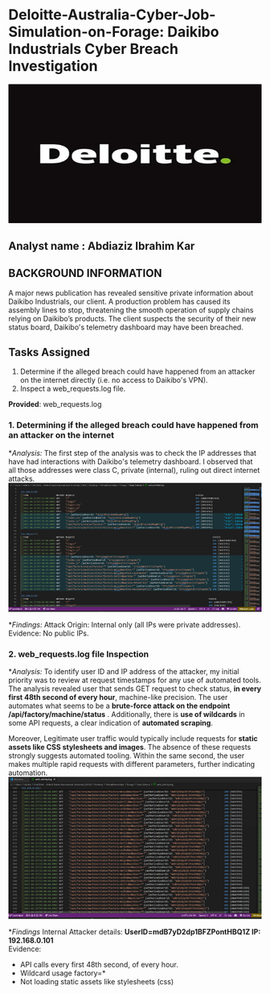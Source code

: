 # Deloitte-Australia-Cyber-Job-Simulation-on-Forage: Daikibo Industrials Cyber Breach Investigation
![](./logo.png)

## Analyst name : Abdiaziz Ibrahim Kar

## BACKGROUND INFORMATION
A major news publication has revealed sensitive private information about Daikibo Industrials, our client. A production problem has caused its assembly lines to stop, threatening the smooth operation of supply chains relying on Daikibo’s products. The client suspects the security of their new status board, Daikibo's telemetry dashboard may have been breached.

## Tasks Assigned
1. Determine if the alleged breach could have happened from an attacker on the internet directly (i.e. no access to Daikibo's VPN).
2. Inspect a web_requests.log file.

**Provided**: web_requests.log


### 1. Determining if the alleged breach could have happened from an attacker on the internet

**Analysis:*
The first step of the analysis was to check the IP addresses that have had interactions with Daikibo's telemetry dashboard. I observed that all those addresses were class C, private (internal), ruling out direct internet attacks.
![Attack Origin](./attack_origin.png)

**Findings:*
Attack Origin: Internal only (all IPs were private addresses).  
Evidence: No public IPs.


### 2. web_requests.log file Inspection

**Analysis:*
To identify user ID and IP address of the attacker, my initial priority was to review at request timestamps for any use of automated tools. The analysis revealed user that sends GET request to check status, **in every first 48th second of every hour**, machine-like precision. The user automates what seems to be a **brute-force attack on the endpoint /api/factory/machine/status** . Additionally, there is **use of wildcards** in some API requests, a clear indication of **automated scraping**. 

Moreover, Legitimate user traffic would typically include requests for **static assets like CSS stylesheets and images**. The absence of these requests strongly suggests automated tooling. Within the same second, the user makes multiple rapid requests with different parameters, further indicating automation. 
![Attacker identity](./attcker_identity.png)

**Findings*
Internal Attacker details: **UserID=mdB7yD2dp1BFZPontHBQ1Z   IP: 192.168.0.101**  
Evidence:  
- API calls every first 48th second, of every hour.
- Wildcard usage factory=*
- Not loading static assets like stylesheets (css)


